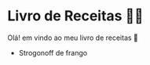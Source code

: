 # Livro de Receitas :man_cook:

Olá! em vindo ao meu livro de receitas :wave:

- Strogonoff de frango





